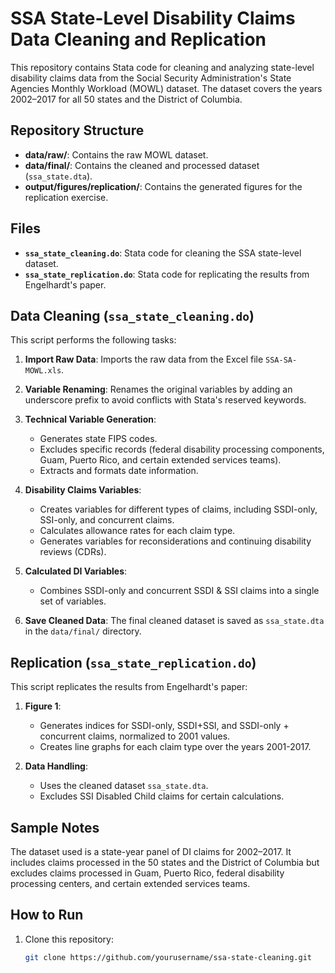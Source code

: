 # SSA State-Level Disability Claims Data Cleaning and Replication

This repository contains Stata code for cleaning and analyzing state-level disability claims data from the Social Security Administration's State Agencies Monthly Workload (MOWL) dataset. The dataset covers the years 2002–2017 for all 50 states and the District of Columbia.

## Repository Structure

- **data/raw/**: Contains the raw MOWL dataset.
- **data/final/**: Contains the cleaned and processed dataset (`ssa_state.dta`).
- **output/figures/replication/**: Contains the generated figures for the replication exercise.

## Files

- **`ssa_state_cleaning.do`**: Stata code for cleaning the SSA state-level dataset.
- **`ssa_state_replication.do`**: Stata code for replicating the results from Engelhardt's paper.

## Data Cleaning (`ssa_state_cleaning.do`)

This script performs the following tasks:

1. **Import Raw Data**: Imports the raw data from the Excel file `SSA-SA-MOWL.xls`.

2. **Variable Renaming**: Renames the original variables by adding an underscore prefix to avoid conflicts with Stata's reserved keywords.

3. **Technical Variable Generation**:
   - Generates state FIPS codes.
   - Excludes specific records (federal disability processing components, Guam, Puerto Rico, and certain extended services teams).
   - Extracts and formats date information.

4. **Disability Claims Variables**:
   - Creates variables for different types of claims, including SSDI-only, SSI-only, and concurrent claims.
   - Calculates allowance rates for each claim type.
   - Generates variables for reconsiderations and continuing disability reviews (CDRs).

5. **Calculated DI Variables**:
   - Combines SSDI-only and concurrent SSDI & SSI claims into a single set of variables.

6. **Save Cleaned Data**: The final cleaned dataset is saved as `ssa_state.dta` in the `data/final/` directory.

## Replication (`ssa_state_replication.do`)

This script replicates the results from Engelhardt's paper:

1. **Figure 1**: 
   - Generates indices for SSDI-only, SSDI+SSI, and SSDI-only + concurrent claims, normalized to 2001 values.
   - Creates line graphs for each claim type over the years 2001-2017.

2. **Data Handling**:
   - Uses the cleaned dataset `ssa_state.dta`.
   - Excludes SSI Disabled Child claims for certain calculations.

## Sample Notes

The dataset used is a state-year panel of DI claims for 2002–2017. It includes claims processed in the 50 states and the District of Columbia but excludes claims processed in Guam, Puerto Rico, federal disability processing centers, and certain extended services teams.

## How to Run

1. Clone this repository:
   ```sh
   git clone https://github.com/yourusername/ssa-state-cleaning.git
